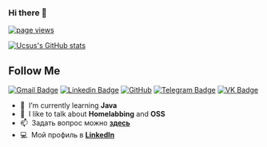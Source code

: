 ### Hi there 👋

  <a href="https://github.com/Ucsus/Ucsus">
    <img src="https://komarev.com/ghpvc/?username=ucsus" alt="page views" />
  </a>

 [![Ucsus's GitHub stats](https://github-readme-stats.vercel.app/api?username=Ucsus)](https://github.com/ucsus/github-readme-stats)
 
 ## Follow Me


[![Gmail Badge](https://img.shields.io/badge/-ucsusman@gmail.com-c14438?style=flat-square&logo=Gmail&logoColor=white&link=mailto:ucsusman@gmail.com)](mailto:ucsusman@gmail.com)
[![Linkedin Badge](https://img.shields.io/badge/-ucsus-blue?style=flat-square&logo=Linkedin&logoColor=white&link=https://www.linkedin.com/in/ucsus/)](https://www.linkedin.com/in/ucsus/)
[![GitHub](https://img.shields.io/badge/-GitHub-181717?style=flat-square&logo=github&logoColor=white&link=https://github.com/ucsus)](https://github.com/ucsus)
[![Telegram Badge](https://img.shields.io/badge/-@ucsus-00acee?style=flat&logo=Telegram&logoColor=white)](https://t.me/ucsus)
[![VK Badge](https://img.shields.io/badge/-ucsus-blue?style=flat-square&logo=VK&logoColor=white&link=https://www.vk.com/ucsus/)](https://www.vk.com/ucsus/)

- :seedling: &nbsp;I’m currently learning **Java**
- :speech_balloon: &nbsp;I like to talk about **Homelabbing** and **OSS**
- :mailbox: &nbsp;Задать вопрос можно **[здесь]**
- :computer: &nbsp;Мой профиль в **[LinkedIn]**


<!--
**Ucsus/Ucsus** is a ✨ _special_ ✨ repository because its `README.md` (this file) appears on your GitHub profile.

Here are some ideas to get you started:

- 🔭 I’m currently working on ...
- 🌱 I’m currently learning ...
- 👯 I’m looking to collaborate on ...
- 🤔 I’m looking for help with ...
- 💬 Ask me about ...
- 📫 How to reach me: ...
- 😄 Pronouns: ...
- ⚡ Fun fact: ...
-->

<!--START_SECTION:waka--><!--END_SECTION:waka-->

[здесь]: https://github.com/Ucsus/Ucsus/issues "Ucsus/issues"
[linkedin]: https://www.linkedin.com/in/ucsus/ "Ucsus"
